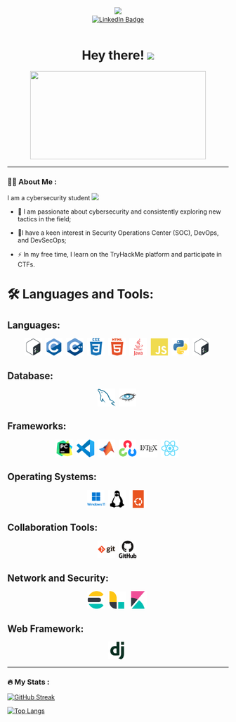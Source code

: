 

<div id="header" align="center">
  <img src="https://media.giphy.com/media/v1.Y2lkPTc5MGI3NjExam8xNG4wNWloZ2NvNnJ6cm1sNTJwcmk4cm1qcGRraHozZ2R0eXZodCZlcD12MV9pbnRlcm5hbF9naWZfYnlfaWQmY3Q9Zw/13HBDT4QSTpveU/giphy.gif" width="150"/>
</div>
<div id="badges" align="center">
  <a href="https://www.linkedin.com/in/saaida-hnais/">
  <img src="https://img.shields.io/badge/LinkedIn-blue?style=for-the-badge&logo=linkedin&logoColor=white" alt="LinkedIn Badge"/>
  </a>
  <br/>
   <img src="https://komarev.com/ghpvc/?username=saaida1&style=flat-square&color=blue" alt=""/>
   
   <h1>
   Hey there!  <img src="https://media.giphy.com/media/hvRJCLFzcasrR4ia7z/giphy.gif" width="30px"/>
   </h1>
</div>


<div align="center">
  <img src="https://media.giphy.com/media/v1.Y2lkPTc5MGI3NjExbDJpdDZ0M3poNmowZjFjNWRhMTh0ZjcyempyNGY3ZjNpNm5vYms0bSZlcD12MV9pbnRlcm5hbF9naWZfYnlfaWQmY3Q9Zw/RDZo7znAdn2u7sAcWH/giphy.gif" width="400" height="200"/>
</div>

---

### :woman_technologist: About Me :
I am a cybersecurity student <img src="https://media.giphy.com/media/077i6AULCXc0FKTj9s/giphy.gif" width="30">
- :telescope: I am passionate about cybersecurity and consistently exploring new tactics in the field;

- :seedling:I have a keen interest in Security Operations Center (SOC), DevOps, and DevSecOps;

- :zap: In my free time, I learn on the TryHackMe platform and participate in CTFs.




# :hammer_and_wrench: Languages and Tools:

## Languages:
<div align="center">
    <img src="https://github.com/devicons/devicon/blob/master/icons/bash/bash-original.svg" title="Bash" alt="Bash" width="40" height="40"/>&nbsp;
    <img src="https://github.com/devicons/devicon/blob/master/icons/c/c-original.svg" title="C" alt="C" width="40" height="40"/>&nbsp;
    <img src="https://github.com/devicons/devicon/blob/master/icons/cplusplus/cplusplus-original.svg" title="C++" alt="C++" width="40" height="40"/>&nbsp;
    <img src="https://github.com/devicons/devicon/blob/master/icons/css3/css3-plain-wordmark.svg" title="CSS" alt="CSS" width="40" height="40"/>&nbsp;
    <img src="https://github.com/devicons/devicon/blob/master/icons/html5/html5-plain-wordmark.svg" title="HTML" alt="HTML" width="40" height="40"/>&nbsp;
    <img src="https://github.com/devicons/devicon/blob/master/icons/java/java-plain-wordmark.svg" title="Java" alt="Java" width="40" height="40"/>&nbsp;
    <img src="https://github.com/devicons/devicon/blob/master/icons/javascript/javascript-plain.svg" title="JavaScript" alt="JavaScript" width="40" height="40"/>&nbsp;
    <img src="https://github.com/devicons/devicon/blob/master/icons/python/python-original.svg" title="Python" alt="Python" width="40" height="40"/>&nbsp;
    <img src="https://github.com/devicons/devicon/blob/master/icons/bash/bash-original.svg" title="Bash" alt="Bash" width="40" height="40"/>&nbsp;
</div>

## Database:
<div align="center">
    <img src="https://github.com/devicons/devicon/blob/master/icons/mysql/mysql-original.svg" title="MySQL" alt="MySQL" width="40" height="40"/>&nbsp;
    <img src="https://github.com/devicons/devicon/blob/master/icons/cassandra/cassandra-original.svg" title="Cassandra" alt="Cassandra" width="40" height="40"/>&nbsp;
</div>

## Frameworks:
<div align="center">
    <img src="https://github.com/devicons/devicon/blob/master/icons/pycharm/pycharm-original.svg" title="PyCharm" alt="PyCharm" width="40" height="40"/>&nbsp;
    <img src="https://github.com/devicons/devicon/blob/master/icons/vscode/vscode-original.svg" title="Visual Studio Code" alt="Visual Studio Code" width="40" height="40"/>&nbsp;
    <img src="https://github.com/devicons/devicon/blob/master/icons/matlab/matlab-original.svg" title="MATLAB" alt="MATLAB" width="40" height="40"/>&nbsp;
    <img src="https://github.com/devicons/devicon/blob/master/icons/opencv/opencv-original.svg" title="OpenCV" alt="OpenCV" width="40" height="40"/>&nbsp;
    <img src="https://github.com/devicons/devicon/blob/master/icons/latex/latex-original.svg" title="LaTeX" alt="LaTeX" width="40" height="40"/>&nbsp;
    <img src="https://github.com/devicons/devicon/blob/master/icons/react/react-original.svg" title="React" alt="React" width="40" height="40"/>&nbsp;
</div>

## Operating Systems:
<div align="center">
    <img src="https://github.com/devicons/devicon/blob/master/icons/windows11/windows11-original-wordmark.svg" title="Windows 11" alt="Windows 11" width="40" height="40"/>&nbsp;
    <img src="https://github.com/devicons/devicon/blob/master/icons/linux/linux-plain.svg" title="Linux" alt="Linux" width="40" height="40"/>&nbsp;
    <img src="https://github.com/devicons/devicon/blob/master/icons/ubuntu/ubuntu-original.svg" title="Ubuntu" alt="Ubuntu" width="40" height="40"/>&nbsp;
</div>

## Collaboration Tools:
<div align="center">
    <img src="https://github.com/devicons/devicon/blob/master/icons/git/git-original-wordmark.svg" title="Git" alt="Git" width="40" height="40"/>&nbsp;
    <img src="https://github.com/devicons/devicon/blob/master/icons/github/github-original-wordmark.svg" title="GitHub" alt="GitHub" width="40" height="40"/>&nbsp;
</div>

## Network and Security:
<div align="center">
      <img src="https://github.com/devicons/devicon/blob/master/icons/elasticsearch/elasticsearch-original.svg" title="Elasticsearch" alt="Elasticsearch" width="40"       height="40"/>&nbsp;
    <img src="https://github.com/devicons/devicon/blob/master/icons/logstash/logstash-original.svg" title="Logstash" alt="Logstash" width="40" height="40"/>&nbsp;
    <img src="https://github.com/devicons/devicon/blob/master/icons/kibana/kibana-original.svg" title="Kibana" alt="Kibana" width="40" height="40"/>&nbsp;
</div>

## Web Framework:
<div align="center">
    <img src="https://github.com/devicons/devicon/blob/master/icons/django/django-plain.svg" title="Django" alt="Django" width="40" height="40"/>&nbsp;
</div>
</div>

---
### :fire: My Stats :

[![GitHub Streak](http://github-readme-streak-stats.herokuapp.com?user=saaida1&theme=dark&background=000000)](https://git.io/streak-stats)

[![Top Langs](https://github-readme-stats.vercel.app/api/top-langs/?username=saaida1&layout=compact&theme=vision-friendly-dark)](https://github.com/anuraghazra/github-readme-stats)


